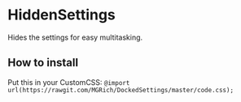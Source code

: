 # HiddenSettings
Hides the settings for easy multitasking.
## How to install
Put this in your CustomCSS:
`@import url(https://rawgit.com/MGRich/DockedSettings/master/code.css);`
